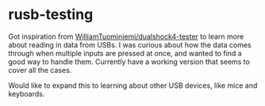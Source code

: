 # rusb-testing

Got inspiration from [WilliamTuominiemi/dualshock4-tester](https://github.com/WilliamTuominiemi/dualshock4-tester/tree/main) to learn more about reading in data from USBs. I was curious about how the data comes through when multiple inputs are pressed at once, and wanted to find a good way to handle them. Currently have a working version that seems to cover all the cases.

Would like to expand this to learning about other USB devices, like mice and keyboards.